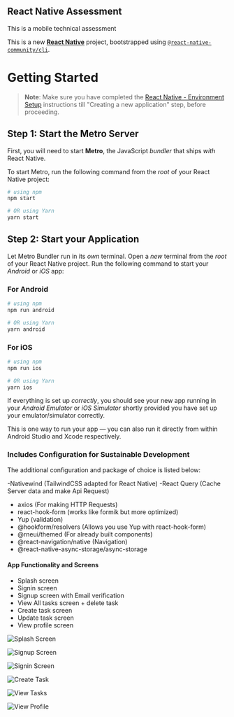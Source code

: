 ## React Native Assessment

This is a mobile technical assessment

This is a new [**React Native**](https://reactnative.dev) project, bootstrapped using [`@react-native-community/cli`](https://github.com/react-native-community/cli).

# Getting Started

> **Note**: Make sure you have completed the [React Native - Environment Setup](https://reactnative.dev/docs/environment-setup) instructions till "Creating a new application" step, before proceeding.

## Step 1: Start the Metro Server

First, you will need to start **Metro**, the JavaScript _bundler_ that ships _with_ React Native.

To start Metro, run the following command from the _root_ of your React Native project:

```bash
# using npm
npm start

# OR using Yarn
yarn start
```

## Step 2: Start your Application

Let Metro Bundler run in its _own_ terminal. Open a _new_ terminal from the _root_ of your React Native project. Run the following command to start your _Android_ or _iOS_ app:

### For Android

```bash
# using npm
npm run android

# OR using Yarn
yarn android
```

### For iOS

```bash
# using npm
npm run ios

# OR using Yarn
yarn ios
```

If everything is set up _correctly_, you should see your new app running in your _Android Emulator_ or _iOS Simulator_ shortly provided you have set up your emulator/simulator correctly.

This is one way to run your app — you can also run it directly from within Android Studio and Xcode respectively.

### Includes Configuration for Sustainable Development

The additional configuration and package of choice is listed below:

-Nativewind (TailwindCSS adapted for React Native)
-React Query (Cache Server data and make Api Request)

- axios (For making HTTP Requests)
- react-hook-form (works like formik but more optimized)
- Yup (validation)
- @hookform/resolvers (Allows you use Yup with react-hook-form)
- @rneui/themed (For already built components)
- @react-navigation/native (Navigation)
- @react-native-async-storage/async-storage

#### App Functionality and Screens

- Splash screen
- Signin screen
- Signup screen with Email verification
- View All tasks screen + delete task
- Create task screen
- Update task screen
- View profile screen

![Splash Screen](https://i.postimg.cc/1gDytkmC/Splash-screen.png 'Splash Screen')

![Signup Screen](https://i.postimg.cc/CzKMNr75/Signup.png 'Signup Screen')

![Signin Screen](https://i.postimg.cc/qgwM2H8W/Signin.png 'Signin Screen')

![Create Task](https://i.postimg.cc/dZssg5KW/Create-task.png 'Create Task')

![View Tasks](https://i.postimg.cc/KRsGs7pN/VIew-tasks.png 'View Tasks')

![View Profile](https://i.postimg.cc/nMphshQv/Profile.png 'View Profile')

